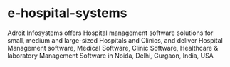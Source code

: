 # e-hospital-systems
Adroit Infosystems offers Hospital management software solutions for small, medium and large-sized Hospitals and Clinics, and deliver Hospital Management software, Medical Software, Clinic Software, Healthcare &amp; laboratory Management Software in Noida, Delhi, Gurgaon, India, USA
